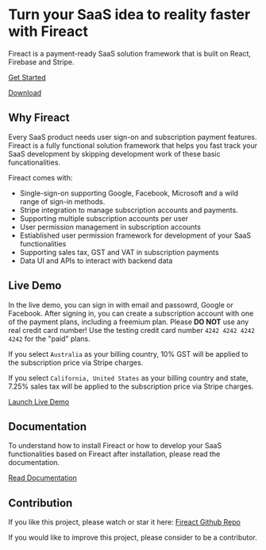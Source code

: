 # Turn your SaaS idea to reality faster with Fireact

Fireact is a payment-ready SaaS solution framework that is built on React, Firebase and Stripe.

[Get Started](https://chaoming.github.io/fireact/docs/installation/)

[Download](https://github.com/chaoming/fireact/archive/master.zip)

## Why Fireact

Every SaaS product needs user sign-on and subscription payment features. Fireact is a fully functional solution framework that helps you fast track your SaaS development by skipping development work of these basic funcationalities.

Fireact comes with:
- Single-sign-on supporting Google, Facebook, Microsoft and a wild range of sign-in methods.
- Stripe integration to manage subscription accounts and payments.
- Supporting multiple subscription accounts per user
- User permission management in subscription accounts
- Estiablished user permission framework for development of your SaaS functionalities
- Supporting sales tax, GST and VAT in subscription payments
- Data UI and APIs to interact with backend data

## Live Demo

In the live demo, you can sign in with email and passowrd, Google or Facebook. After signing in, you can create a subscription account with one of the payment plans, including a freemium plan. Please **DO NOT** use any real credit card number! Use the testing credit card number `4242 4242 4242 4242` for the "paid" plans.

If you select `Australia` as your billing country, 10% GST will be applied to the subscription price via Stripe charges.

If you select `California, United States` as your billing country and state, 7.25% sales tax will be applied to the subscription price via Stripe charges.

[Launch Live Demo](https://demo.fireact.dev/)

## Documentation

To understand how to install Fireact or how to develop your SaaS functionalities based on Fireact after installation, please read the documentation.

[Read Documentation](https://chaoming.github.io/fireact/docs/installation/)

## Contribution

If you like this project, please watch or star it here: [Fireact Github Repo](https://github.com/chaoming/fireact)

If you would like to improve this project, please consider to be a contributor.
